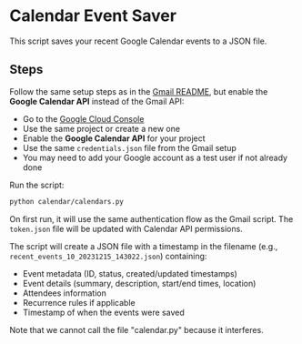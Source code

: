 # Calendar Event Saver

This script saves your recent Google Calendar events to a JSON file.

## Steps

Follow the same setup steps as in the [Gmail README](../gmail/README.md), but enable the **Google Calendar API** instead of the Gmail API:

- Go to the [Google Cloud Console](https://console.cloud.google.com/)
- Use the same project or create a new one
- Enable the **Google Calendar API** for your project
- Use the same `credentials.json` file from the Gmail setup
- You may need to add your Google account as a test user if not already done

Run the script:

```bash
python calendar/calendars.py
```

On first run, it will use the same authentication flow as the Gmail script. The `token.json` file will be updated with Calendar API permissions.

The script will create a JSON file with a timestamp in the filename (e.g., `recent_events_10_20231215_143022.json`) containing:

- Event metadata (ID, status, created/updated timestamps)
- Event details (summary, description, start/end times, location)
- Attendees information
- Recurrence rules if applicable
- Timestamp of when the events were saved

Note that we cannot call the file "calendar.py" because it interferes.
